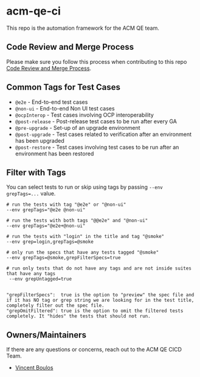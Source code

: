 # acm-qe-ci
This repo is the automation framework for the ACM QE team.

## Code Review and Merge Process
Please make sure you follow this process when contributing to this repo
[Code Review and Merge Process](https://docs.google.com/document/d/1Ek90owlpB1NGqBOFX0o2pUNNbSS8fisdwqMYW11G2n0/edit?usp=sharing).

## Common Tags for Test Cases
- `@e2e` - End-to-end test cases
- `@non-ui` - End-to-end Non UI test cases
- `@ocpInterop` - Test cases involving OCP interoperability
- `@post-release` - Post-release test cases to be run after every GA
- `@pre-upgrade` - Set-up of an upgrade environment
- `@post-upgrade` - Test cases related to verification after an environment has been upgraded
- `@post-restore` - Test cases involving test cases to be run after an environment has been restored


## Filter with Tags

You can select tests to run or skip using tags by passing `--env grepTags=...` value.

```
# run the tests with tag "@e2e" or "@non-ui"
--env grepTags="@e2e @non-ui"

# run the tests with both tags "@@e2e" and "@non-ui"
--env grepTags="@e2e+@non-ui"

# run the tests with "login" in the title and tag "@smoke"
--env grep=login,grepTags=@smoke

# only run the specs that have any tests tagged "@smoke"
--env grepTags=@smoke,grepFilterSpecs=true

# run only tests that do not have any tags and are not inside suites that have any tags
 --env grepUntagged=true
 

"grepFilterSpecs":  true is the option to "preview" the spec file and if it has NO tag or grep string we are looking for in the test title, completely filter out the spec file.
"grepOmitFiltered": true is the option to omit the filtered tests completely. It "hides" the tests that should not run.
```

## Owners/Maintainers
If there are any questions or concerns, reach out to the ACM QE CICD Team.
- [Vincent Boulos](https://github.com/vboulos)
